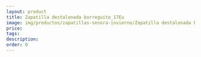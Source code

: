 ```yaml
---
layout: product
title: Zapatilla destalonada borreguito_17Eu
image: img/productos/zapatillas-senora-invierno/Zapatilla destalonada borreguito_17Eu.webp
price: 
tags: 
description: 
order: 0
---
```

